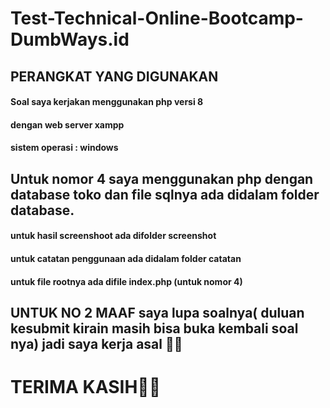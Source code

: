 # Test-Technical-Online-Bootcamp-DumbWays.id
## PERANGKAT YANG DIGUNAKAN
#### Soal saya kerjakan menggunakan php versi 8
#### dengan web server xampp 
#### sistem operasi : windows
##  Untuk nomor 4 saya menggunakan php dengan database toko dan file sqlnya ada didalam folder database.
#### untuk hasil screenshoot ada difolder  screenshot
#### untuk catatan penggunaan ada didalam folder  catatan
#### untuk file rootnya ada difile index.php (untuk nomor 4)
## UNTUK NO 2 MAAF saya lupa soalnya( duluan kesubmit kirain masih bisa buka kembali soal nya) jadi saya kerja asal 🙏🙏
# TERIMA KASIH👨👨
